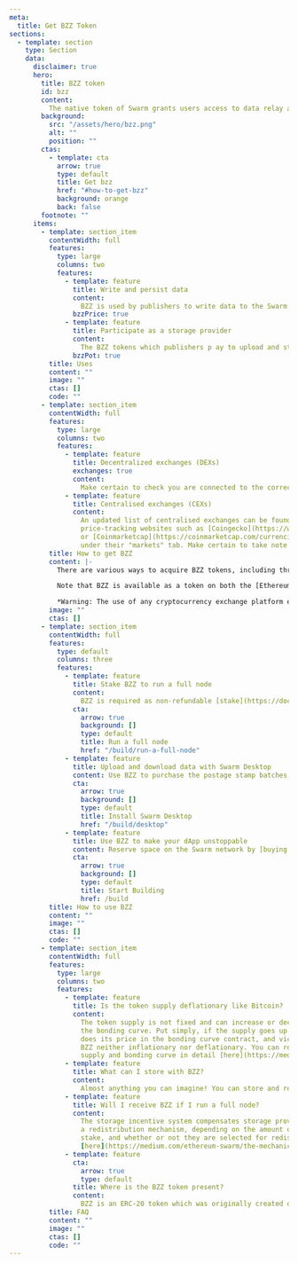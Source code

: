 ```yaml
---
meta:
  title: Get BZZ Token
sections:
  - template: section
    type: Section
    data:
      disclaimer: true
      hero:
        title: BZZ token
        id: bzz
        content:
          The native token of Swarm grants users access to data relay and storage services while also serving as compensation for node operators who provide these services.
        background:
          src: "/assets/hero/bzz.png"
          alt: ""
          position: ""
        ctas:
          - template: cta
            arrow: true
            type: default
            title: Get bzz
            href: "#how-to-get-bzz"
            background: orange
            back: false
        footnote: ""
      items:
        - template: section_item
          contentWidth: full
          features:
            type: large
            columns: two
            features:
              - template: feature
                title: Write and persist data
                content:
                  BZZ is used by publishers to write data to the Swarm network and have it stored securely for extended periods of time.
                bzzPrice: true
              - template: feature
                title: Participate as a storage provider
                content:
                  The BZZ tokens which publishers p ay to upload and store data on the Swarm network are redistributed to full node operators in exchange for the data storage services which they provide.
                bzzPot: true
          title: Uses
          content: ""
          image: ""
          ctas: []
          code: ""
        - template: section_item
          contentWidth: full
          features:
            type: large
            columns: two
            features:
              - template: feature
                title: Decentralized exchanges (DEXs)
                exchanges: true
                content:
                  Make certain to check you are connected to the correct blockchain in your browser extension wallet (such as Metamask) when using any of these DEXes. 
              - template: feature
                title: Centralised exchanges (CEXs)
                content:
                  An updated list of centralised exchanges can be found listed on
                  price-tracking websites such as [Coingecko](https://www.coingecko.com/en/coins/swarm#markets)
                  or [Coinmarketcap](https://coinmarketcap.com/currencies/ethereum-swarm/markets/)
                  under their "markets" tab. Make certain to take note when withdrawing BZZ from a CEX to specify the desired blockchain network.
          title: How to get BZZ
          content: |-
            There are various ways to acquire BZZ tokens, including through centralised custodial exchanges where BZZ can be traded for either fiat currency or cryptocurrency, and also through decentralised non-custodial exchanges and protocols where BZZ can be traded directly for other cryptocurrencies.

            Note that BZZ is available as a token on both the [Ethereum and Gnosis Chain blockchains](https://docs.ethswarm.org/docs/learn/tokens#swarm-ecosystem-tokens), however it is only the Gnosis version which can be used to [purchase postage stamp batches](https://docs.ethswarm.org/docs/develop/access-the-swarm/buy-a-stamp-batch) which are used for writing data to Swarm, and also used as [stake](https://docs.ethswarm.org/docs/bee/working-with-bee/staking) to operate a full node and earn BZZ for providing storage. 

            *Warning: The use of any cryptocurrency exchange platform entails risks—it is vital to stay informed on the best practices in order avoid potential losses.*
          image: ""
          ctas: []
        - template: section_item
          contentWidth: full
          features:
            type: default
            columns: three
            features:
              - template: feature
                title: Stake BZZ to run a full node
                content:
                  BZZ is required as non-refundable [stake](https://docs.ethswarm.org/docs/bee/working-with-bee/staking) in order to operate a Swarm full node and become eligible for earning more BZZ in exchange for providing data storage services. 
                cta:
                  arrow: true
                  background: []
                  type: default
                  title: Run a full node
                  href: "/build/run-a-full-node"
              - template: feature
                title: Upload and download data with Swarm Desktop
                content: Use BZZ to purchase the postage stamp batches which are used to pay for [publishing data on Swarm](https://docs.ethswarm.org/docs/desktop/upload-content). Install Swarm Desktop in order to [buy your first batch](https://docs.ethswarm.org/docs/desktop/postage-stamps) and get direct access to the Swarm P2P network.
                cta:
                  arrow: true
                  background: []
                  type: default
                  title: Install Swarm Desktop
                  href: "/build/desktop"
              - template: feature
                title: Use BZZ to make your dApp unstoppable  
                content: Reserve space on the Swarm network by [buying postage stamp batches](https://docs.ethswarm.org/docs/learn/technology/contracts/postage-stamp) using BZZ so you can [host](https://docs.ethswarm.org/docs/develop/access-the-swarm/upload-a-directory) your censorship resistant decentralised application.
                cta:
                  arrow: true
                  background: []
                  type: default
                  title: Start Building
                  href: /build
          title: How to use BZZ
          content: ""
          image: ""
          ctas: []
          code: ""
        - template: section_item
          contentWidth: full
          features:
            type: large
            columns: two
            features:
              - template: feature
                title: Is the token supply deflationary like Bitcoin?
                content:
                  The token supply is not fixed and can increase or decrease via
                  the bonding curve. Put simply, if the supply goes up by one token, so
                  does its price in the bonding curve contract, and vice versa. This makes
                  BZZ neither inflationary nor deflationary. You can read about Swarm’s
                  supply and bonding curve in detail [here](https://medium.com/ethereum-swarm/swarm-and-its-bzzaar-bonding-curve-ac2fa9889914).
              - template: feature
                title: What can I store with BZZ?
                content:
                  Almost anything you can imagine! You can store and retrieve many types of data—from webpages, NFT metadata, archives, to database backups, streaming audio and video, and much more. You can get started with uploading data by [purchasing your first batch of stamps](https://docs.ethswarm.org/docs/develop/access-the-swarm/buy-a-stamp-batch).
              - template: feature
                title: Will I receive BZZ if I run a full node?
                content:
                  The storage incentive system compensates storage providers through
                  a redistribution mechanism, depending on the amount of BZZ tokens they
                  stake, and whether or not they are selected for redistribution. Read more about the incentive system
                  [here](https://medium.com/ethereum-swarm/the-mechanics-of-swarm-networks-storage-incentives-3bf68bf64ceb) and [here](https://docs.ethswarm.org/docs/bee/working-with-bee/staking#maximizing-staking-rewards).
              - template: feature
                cta:
                  arrow: true
                  type: default
                title: Where is the BZZ token present?
                content:
                  BZZ is an ERC-20 token which was originally created on the Ethereum network and was later also bridged to the Gnosis Chain blockchain to serve as the payment and incentive token for the Swarm network. BZZ may be transferred back and forth between the two chains using the [Omnibridge](https://omnibridge.gnosischain.com/bridge) decentralised cross-chain token bridge, however it is only the Gnosis Chain version which may be used to directly interact with Swarm. 
          title: FAQ
          content: ""
          image: ""
          ctas: []
          code: ""
---
```

